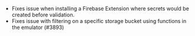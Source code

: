- Fixes issue when installing a Firebase Extension where secrets would be created before validation.
- Fixes issue with filtering on a specific storage bucket using functions in the emulator (#3893)
